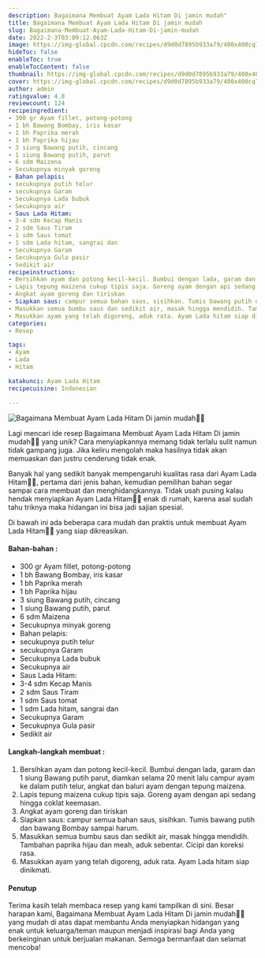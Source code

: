 ```yaml
---
description: Bagaimana Membuat Ayam Lada Hitam Di jamin mudah"
title: Bagaimana Membuat Ayam Lada Hitam Di jamin mudah
slug: Bagaimana-Membuat-Ayam-Lada-Hitam-Di-jamin-mudah
date: 2022-2-3T03:09:12.063Z
image: https://img-global.cpcdn.com/recipes/d9d0d7895b933a79/400x400cq70/photo.jpg
hideToc: false
enableToc: true
enableTocContent: false
thumbnail: https://img-global.cpcdn.com/recipes/d9d0d7895b933a79/400x400cq70/photo.jpg
cover: https://img-global.cpcdn.com/recipes/d9d0d7895b933a79/400x400cq70/photo.jpg
author: admin
ratingvalue: 4.8
reviewcount: 124
recipeingredient:
- 300 gr Ayam fillet, potong-potong
- 1 bh Bawang Bombay, iris kasar
- 1 bh Paprika merah
- 1 bh Paprika hijau
- 3 siung Bawang putih, cincang
- 1 siung Bawang putih, parut
- 6 sdm Maizena
- Secukupnya minyak goreng
- Bahan pelapis:
- secukupnya putih telur
- secukupnya Garam
- Secukupnya Lada bubuk
- Secukupnya air
- Saus Lada Hitam:
- 3-4 sdm Kecap Manis
- 2 sdm Saus Tiram
- 1 sdm Saus tomat
- 1 sdm Lada hitam, sangrai dan
- Secukupnya Garam
- Secukupnya Gula pasir
- Sedikit air
recipeinstructions:
- Bersihkan ayam dan potong kecil-kecil. Bumbui dengan lada, garam dan 1 siung Bawang putih parut, diamkan selama 20 menit lalu campur ayam ke dalam putih telur, angkat dan baluri ayam dengan tepung maizena.
- Lapis tepung maizena cukup tipis saja. Goreng ayam dengan api sedang hingga coklat keemasan.
- Angkat ayam goreng dan tiriskan
- Siapkan saus: campur semua bahan saus, sisihkan. Tumis bawang putih dan bawang Bombay sampai harum.
- Masukkan semua bumbu saus dan sedikit air, masak hingga mendidih. Tambahan paprika hijau dan meah, aduk sebentar. Cicipi dan koreksi rasa.
- Masukkan ayam yang telah digoreng, aduk rata. Ayam Lada hitam siap dinikmati.
categories:
- Resep

tags:
- Ayam
- Lada
- Hitam

katakunci: Ayam Lada Hitam
recipecuisine: Indonesian

---
```


![Bagaimana Membuat Ayam Lada Hitam Di jamin mudah👩‍🍳](https://img-global.cpcdn.com/recipes/d9d0d7895b933a79/400x400cq70/photo.jpg)

Lagi mencari ide resep Bagaimana Membuat Ayam Lada Hitam Di jamin mudah👩‍🍳 yang unik? Cara menyiapkannya memang tidak terlalu sulit namun tidak gampang juga. Jika keliru mengolah maka hasilnya tidak akan memuaskan dan justru cenderung tidak enak.

Banyak hal yang sedikit banyak mempengaruhi kualitas rasa dari Ayam Lada Hitam👩‍🍳, pertama dari jenis bahan, kemudian pemilihan bahan segar sampai cara membuat dan menghidangkannya. Tidak usah pusing kalau hendak menyiapkan Ayam Lada Hitam👩‍🍳 enak di rumah, karena asal sudah tahu triknya maka hidangan ini bisa jadi sajian spesial.

Di bawah ini ada beberapa cara mudah dan praktis untuk membuat Ayam Lada Hitam👩‍🍳 yang siap dikreasikan.

<!--inarticleads1-->

#### Bahan-bahan :

- 300 gr Ayam fillet, potong-potong
- 1 bh Bawang Bombay, iris kasar
- 1 bh Paprika merah
- 1 bh Paprika hijau
- 3 siung Bawang putih, cincang
- 1 siung Bawang putih, parut
- 6 sdm Maizena
- Secukupnya minyak goreng
- Bahan pelapis:
- secukupnya putih telur
- secukupnya Garam
- Secukupnya Lada bubuk
- Secukupnya air
- Saus Lada Hitam:
- 3-4 sdm Kecap Manis
- 2 sdm Saus Tiram
- 1 sdm Saus tomat
- 1 sdm Lada hitam, sangrai dan
- Secukupnya Garam
- Secukupnya Gula pasir
- Sedikit air

<!--inarticleads2-->

#### Langkah-langkah membuat :

1. Bersihkan ayam dan potong kecil-kecil. Bumbui dengan lada, garam dan 1 siung Bawang putih parut, diamkan selama 20 menit lalu campur ayam ke dalam putih telur, angkat dan baluri ayam dengan tepung maizena.
1. Lapis tepung maizena cukup tipis saja. Goreng ayam dengan api sedang hingga coklat keemasan.
1. Angkat ayam goreng dan tiriskan
1. Siapkan saus: campur semua bahan saus, sisihkan. Tumis bawang putih dan bawang Bombay sampai harum.
1. Masukkan semua bumbu saus dan sedikit air, masak hingga mendidih. Tambahan paprika hijau dan meah, aduk sebentar. Cicipi dan koreksi rasa.
1. Masukkan ayam yang telah digoreng, aduk rata. Ayam Lada hitam siap dinikmati.

#### Penutup

Terima kasih telah membaca resep yang kami tampilkan di sini. Besar harapan kami, Bagaimana Membuat Ayam Lada Hitam Di jamin mudah👩‍🍳 yang mudah di atas dapat membantu Anda menyiapkan hidangan yang enak untuk keluarga/teman maupun menjadi inspirasi bagi Anda yang berkeinginan untuk berjualan makanan. Semoga bermanfaat dan selamat mencoba!